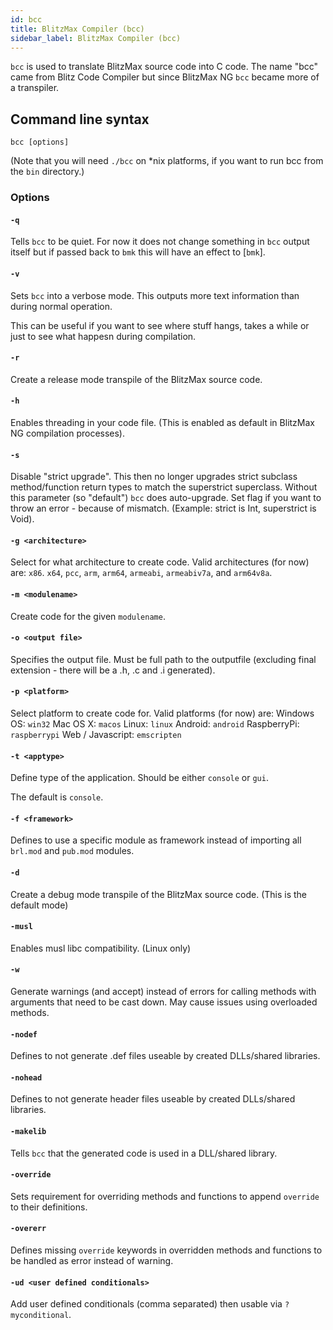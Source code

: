 ```yaml
---
id: bcc
title: BlitzMax Compiler (bcc)
sidebar_label: BlitzMax Compiler (bcc)
---
```


`bcc` is used to translate BlitzMax source code into C code. The name "bcc" came from Blitz Code Compiler but since BlitzMax NG `bcc` became more of a transpiler.

## Command line syntax

	bcc [options]

(Note that you will need `./bcc` on *nix platforms, if you want to run bcc from the `bin` directory.)
	
### Options

#### `-q`

Tells `bcc` to be quiet. For now it does not change something in `bcc` output itself but if passed back to `bmk` this will have an effect to [`bmk`].

#### `-v`

Sets `bcc` into a verbose mode. This outputs more text information than during normal operation.

This can be useful if you want to see where stuff hangs, takes a while or just to see what happesn during compilation.

#### `-r`

Create a release mode transpile of the BlitzMax source code.

#### `-h`

Enables threading in your code file. (This is enabled as default in BlitzMax NG compilation processes).

#### `-s`

Disable "strict upgrade". This then no longer upgrades strict subclass method/function return types to match the superstrict superclass. Without this parameter (so "default") `bcc` does auto-upgrade. Set flag if you want to throw an error - because of mismatch. (Example: strict is Int, superstrict is Void).

#### `-g <architecture>`

Select for what architecture to create code. Valid architectures (for now) are: `x86`. `x64`, `pcc`, `arm`,  `arm64`, `armeabi`, `armeabiv7a`, and `arm64v8a`.

#### `-m <modulename>`

Create code for the given `modulename`.

#### `-o <output file>`

Specifies the output file. Must be full path to the outputfile (excluding final extension - there will be a .h, .c and .i generated).

#### `-p <platform>`

Select platform to create code for. Valid platforms (for now) are: 
Windows OS: `win32`
Mac OS X: `macos`
Linux: `linux`
Android: `android`
RaspberryPi: `raspberrypi`
Web / Javascript: `emscripten`

#### `-t <apptype>`

Define type of the application. Should be either `console` or `gui`.

The default is `console`.

#### `-f <framework>`

Defines to use a specific module as framework instead of importing all `brl.mod` and `pub.mod` modules.

#### `-d`

Create a debug mode transpile of the BlitzMax source code. (This is the default mode)

#### `-musl`

Enables musl libc compatibility. (Linux only)

#### `-w`

Generate warnings (and accept) instead of errors for calling methods with arguments that need to be cast down. May cause issues using overloaded methods.

#### `-nodef`

Defines to not generate .def files useable by created DLLs/shared libraries.

#### `-nohead`

Defines to not generate header files useable by created DLLs/shared libraries.

#### `-makelib`

Tells `bcc` that the generated code is used in a DLL/shared library.

#### `-override`

Sets requirement for overriding methods and functions to append `override` to their definitions.

#### `-overerr`

Defines missing `override` keywords in overridden methods and functions to be handled as error instead of warning.

#### `-ud <user defined conditionals>`

Add user defined conditionals (comma separated) then usable via `?myconditional`.
